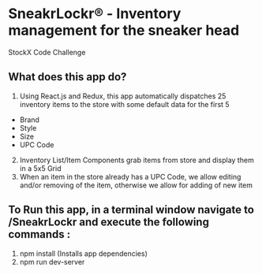 # SneakrLockr&reg; - Inventory management for the sneaker head
StockX Code Challenge

## What does this app do?

1. Using React.js and Redux, this app automatically dispatches 25 inventory items to the store with some default data for the first 5
* Brand
* Style
* Size
* UPC Code
2. Inventory List/Item Components grab items from store and display them in a 5x5 Grid
3. When an item in the store already has a UPC Code, we allow editing and/or removing of the item, otherwise we allow for adding of new item

## To Run this app, in a terminal window navigate to /SneakrLockr and execute the following commands :
1. npm install (Installs app dependencies)
2. npm run dev-server
